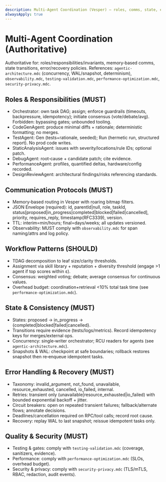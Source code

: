 ```yaml
---
description: Multi‑Agent Coordination (Vesper) — roles, comms, state, errors; refs to observability/testing/perf/security
alwaysApply: true
---
```


# Multi‑Agent Coordination (Authoritative)

Authoritative for: roles/responsibilities/invariants, memory‑based comms, state transitions, error/recovery policies.
References: `agentic-architecture.mdc` (concurrency, WAL/snapshot, determinism), `observability.mdc`, `testing-validation.mdc`, `performance-optimization.mdc`, `security-privacy.mdc`.

## Roles & Responsibilities (MUST)
- Orchestrator: own task DAG; assign; enforce guardrails (timeouts, backpressure, idempotency); initiate consensus (vote/debate/avg). Forbidden: bypassing gates; unbounded tooling.
- CodeGenAgent: produce minimal diffs + rationale; deterministic formatting; no merges.
- TestAgent: Gen (tests+rationale, seeded); Run (hermetic run, structured report). No prod code writes.
- StaticAnalysisAgent: issues with severity/locations/rule IDs; optional patch.
- DebugAgent: root‑cause + candidate patch; cite evidence.
- PerformanceAgent: profiles, quantified deltas, hardware/config recorded.
- DesignReviewAgent: architectural findings/risks referencing standards.

## Communication Protocols (MUST)
- Memory‑based routing in Vesper with roaring bitmap filters.
- JSON Envelope (required): id, parentId|null, role, taskId, status[proposed|in_progress|completed|blocked|failed|cancelled], priority, requires_reply, timestamp(RFC3339), version.
- TTL: interim=min/hours; final=days/weeks; all updates versioned.
- Observability: MUST comply with `observability.mdc` for span naming/attrs and log policy.

## Workflow Patterns (SHOULD)
- TDAG decomposition to leaf size/clarity thresholds.
- Assignment via skill library + reputation + diversity threshold (engage >1 agent if top scores within ε).
- Consensus: weighted voting; debate; average consensus for continuous values.
- Overhead budget: coordination+retrieval <10% total task time (see `performance-optimization.mdc`).

## State & Consistency (MUST)
- States: proposed → in_progress → {completed|blocked|failed|cancelled}.
- Transitions require evidence (tests/logs/metrics). Record idempotency keys for merges/external ops.
- Concurrency: single‑writer orchestrator; RCU readers for agents (see `agentic-architecture.mdc`).
- Snapshots & WAL: checkpoint at safe boundaries; rollback restores snapshot then re‑enqueue idempotent tasks.

## Error Handling & Recovery (MUST)
- Taxonomy: invalid_argument, not_found, unavailable, resource_exhausted, cancelled, io_failed, internal.
- Retries: transient only (unavailable|resource_exhausted|io_failed) with bounded exponential backoff + jitter.
- Circuit breakers: open on repeated transient failures; fallback/alternate flows; annotate decisions.
- Deadlines/cancellation required on RPC/tool calls; record root cause.
- Recovery: replay WAL to last snapshot; reissue idempotent tasks only.

## Quality & Security (MUST)
- Testing & gates: comply with `testing-validation.mdc` (coverage, sanitizers, evidence).
- Performance: comply with `performance-optimization.mdc` (SLOs, overhead budget).
- Security & privacy: comply with `security-privacy.mdc` (TLS/mTLS, RBAC, redaction, audit events).

